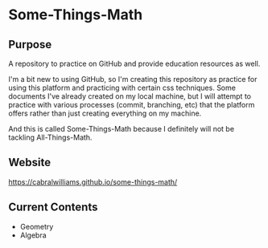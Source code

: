 # Some-Things-Math

## Purpose
A repository to practice on GitHub and provide education resources as well.

I'm a bit new to using GitHub, so I'm creating this repository as practice for using this platform and practicing with certain css techniques.  Some documents I've already created on my local machine, but I will attempt to practice with various processes (commit, branching, etc) that the platform offers rather than just creating everything on my machine.

And this is called Some-Things-Math because I definitely will not be tackling All-Things-Math.

## Website
https://cabralwilliams.github.io/some-things-math/

## Current Contents
* Geometry
* Algebra